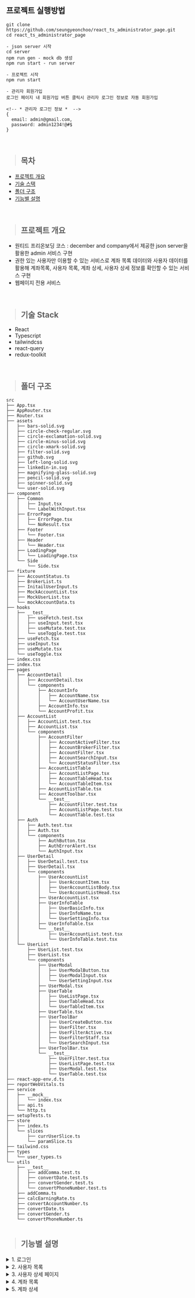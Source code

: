 ## 프로젝트 실행방법

```
git clone https://github.com/seungyeonchoo/react_ts_administrator_page.git
cd react_ts_administrator_page

- json server 시작
cd server
npm run gen - mock db 생성
npm run start - run server

- 프로젝트 시작
npm run start

- 관리자 회원가입
로그인 페이지 내 회원가입 버튼 클릭시 관리자 로그인 정보로 자동 회원가입

<!-- * 관리자 로그인 정보 *  -->
{
  email: admin@gmail.com,
  password: admin1234!@#$
}

```

<br>

> ## 목차

- [프로젝트 개요](#프로젝트-개요)
- [기술 스택](#기술-스택)
- [폴더 구조](#폴더-구조)
- [기능별 설명](#기능별-설명)

<br>

> ## 프로젝트 개요

- 원티드 프리온보딩 코스 : december and company에서 제공한 json server을 활용한 admin 서비스 구현
- 권한 있는 사용자만 이용할 수 있는 서비스로 계좌 목록 데이터와 사용자 데이터를 활용해 계좌목록, 사용자 목록, 계좌 상세, 사용자 상세 정보를 확인할 수 있는 서비스 구현
- 웹페이지 전용 서비스

<br>

> ## 기술 Stack

- React
- Typescript
- tailwindcss
- react-query
- redux-toolkit

<br>

> ## 폴더 구조

```
src
├── App.tsx
├── AppRouter.tsx
├── Router.tsx
├── assets
│   ├── bars-solid.svg
│   ├── circle-check-regular.svg
│   ├── circle-exclamation-solid.svg
│   ├── circle-minus-solid.svg
│   ├── circle-xmark-solid.svg
│   ├── filter-solid.svg
│   ├── github.svg
│   ├── left-long-solid.svg
│   ├── linkedin-in.svg
│   ├── magnifying-glass-solid.svg
│   ├── pencil-solid.svg
│   ├── spinner-solid.svg
│   └── user-solid.svg
├── component
│   ├── Common
│   │   ├── Input.tsx
│   │   └── LabelWithInput.tsx
│   ├── ErrorPage
│   │   ├── ErrorPage.tsx
│   │   └── NoResult.tsx
│   ├── Footer
│   │   └── Footer.tsx
│   ├── Header
│   │   └── Header.tsx
│   ├── LoadingPage
│   │   └── LoadingPage.tsx
│   └── Side
│       └── Side.tsx
├── fixture
│   ├── AccountStatus.ts
│   ├── BrokerList.ts
│   ├── InitailUserInput.ts
│   ├── MockAccountList.tsx
│   ├── MockUserList.tsx
│   └── mockAccountData.ts
├── hooks
│   ├── __test__
│   │   ├── useFetch.test.tsx
│   │   ├── useInput.test.tsx
│   │   ├── useMutate.test.tsx
│   │   └── useToggle.test.tsx
│   ├── useFetch.tsx
│   ├── useInput.tsx
│   ├── useMutate.tsx
│   └── useToggle.tsx
├── index.css
├── index.tsx
├── pages
│   ├── AccountDetail
│   │   ├── AccountDetail.tsx
│   │   └── components
│   │       ├── AccountInfo
│   │       │   ├── AccountName.tsx
│   │       │   └── AccountUserName.tsx
│   │       ├── AccountInfo.tsx
│   │       └── AccountProfit.tsx
│   ├── AccountList
│   │   ├── AccountList.test.tsx
│   │   ├── AccountList.tsx
│   │   └── components
│   │       ├── AccountFilter
│   │       │   ├── AccountActiveFilter.tsx
│   │       │   ├── AccountBrokerFilter.tsx
│   │       │   ├── AccountFilter.tsx
│   │       │   ├── AccountSearchInput.tsx
│   │       │   └── AccountStatusFilter.tsx
│   │       ├── AccountListTable
│   │       │   ├── AccountListPage.tsx
│   │       │   ├── AccountTableHead.tsx
│   │       │   └── AccountTableItem.tsx
│   │       ├── AccountListTable.tsx
│   │       ├── AccountToolbar.tsx
│   │       └── __test__
│   │           ├── AccountFilter.test.tsx
│   │           ├── AccountListPage.test.tsx
│   │           └── AccountTable.test.tsx
│   ├── Auth
│   │   ├── Auth.test.tsx
│   │   ├── Auth.tsx
│   │   └── components
│   │       ├── AuthButton.tsx
│   │       ├── AuthErrorAlert.tsx
│   │       └── AuthInput.tsx
│   ├── UserDetail
│   │   ├── UserDetail.test.tsx
│   │   ├── UserDetail.tsx
│   │   └── components
│   │       ├── UserAccountList
│   │       │   ├── UserAccountItem.tsx
│   │       │   ├── UserAccountListBody.tsx
│   │       │   └── UserAccountListHead.tsx
│   │       ├── UserAccountList.tsx
│   │       ├── UserInfoTable
│   │       │   ├── UserBasicInfo.tsx
│   │       │   ├── UserInfoName.tsx
│   │       │   └── UserSettingInfo.tsx
│   │       ├── UserInfoTable.tsx
│   │       └── __test__
│   │           ├── UserAccountList.test.tsx
│   │           └── UserInfoTable.test.tsx
│   └── UserList
│       ├── UserList.test.tsx
│       ├── UserList.tsx
│       └── components
│           ├── UserModal
│           │   ├── UserModalButton.tsx
│           │   ├── UserModalInput.tsx
│           │   └── UserSettingInput.tsx
│           ├── UserModal.tsx
│           ├── UserTable
│           │   ├── UseListPage.tsx
│           │   ├── UserTableHead.tsx
│           │   └── UserTableItem.tsx
│           ├── UserTable.tsx
│           ├── UserToolBar
│           │   ├── UserCreateButton.tsx
│           │   ├── UserFilter.tsx
│           │   ├── UserFilterActive.tsx
│           │   ├── UserFilterStaff.tsx
│           │   └── UserSearchInput.tsx
│           ├── UserToolBar.tsx
│           └── __test__
│               ├── UserFilter.test.tsx
│               ├── UserListPage.test.tsx
│               ├── UserModal.test.tsx
│               └── UserTable.test.tsx
├── react-app-env.d.ts
├── reportWebVitals.ts
├── service
│   ├── __mock__
│   │   └── index.tsx
│   ├── api.ts
│   └── http.ts
├── setupTests.ts
├── store
│   ├── index.ts
│   └── slices
│       ├── currUserSlice.ts
│       └── paramSlice.ts
├── tailwind.css
├── types
│   └── user_types.ts
└── utils
    ├── __test__
    │   ├── addComma.test.ts
    │   ├── convertDate.test.ts
    │   ├── convertGender.test.ts
    │   └── convertPhoneNumber.test.ts
    ├── addComma.ts
    ├── calcEarningRate.ts
    ├── convertAccountNumber.ts
    ├── convertDate.ts
    ├── convertGender.ts
    └── convertPhoneNumber.ts


```

> ## 기능별 설명

  <details>
    <summary>1. 로그인</summary>
    https://github.com/seungyeonchoo/react_ts_administrator_page/assets/100207630/104bbe65-67cc-4a91-aa58-47b875c763aa

    1. 등록되어 있는 email과 password로 로그인 하도록 구현
    2. 관리자 계정 회원가입을 위한 회원가입 버튼 구현
    3. 로그인 실패 - 화면에 에러코드와 에러메세지 출력
    4. 로그인 성공 - 반환되는 accessToken을 sessionStorage에 저장하여 로그인 유지 및 사용자 목록으로 이동

  </details>

  <details>
    <summary>2. 사용자 목록 </summary>

    1. 사용자 목록
      - /users 경로로 사용자 Data를 fetch하여 테이블로 보여줄 수 있도록 구현
      - Pagination 적용해 20개씩 데이터를 보여줄 수 있도록 구현
      - 사용자 이름 클릭하는 경우 해당 사용자 상세 정보 페이지로 이동
      - Delete 버튼 클릭 시 회원 정보 삭제 구현
    2. Toolbar
      - 드롭다운 조건 선택 시 redux의 userParams 업데이트를 통해 filtering 구현
      - 검색어 키워드 입력 시 redux의 userParams 업데이트를 통해 텍스트가 포함된 사용자 목록만 보여줄 수 있도록 구현
    3. 신규 사용자 추가
      - New User 버튼 클릭 시 새로운 사용자 정보 입력을 위한 Modal을 보여주도록 구현
      - create 버튼 클릭 시 /users 경로로 신규 사용자 정보 post

  </details>
    <details>
    <summary>3. 사용자 상세 페이지 </summary>
    https://github.com/seungyeonchoo/react_ts_administrator_page/assets/100207630/3e0f0bb1-043a-4dab-a927-b303e75ea3d5

    1. 사용자 기본정보
      - /users/[id] 결로에서 회원 상세 정보 fetch
      - table 태그로 사용자 상세 정보를 보여줄 수 있도록 구현
      - 사용자 이름 수정 버튼 -> patch 메서드를 통해 사용자 이름 수정 구현

    2. 사용자 계좌정보
      - 회원 상세 데이터를 fetch 하며 parameter로 사용자 계좌 리스트를 같이 fetch
      - 수익률 및 손실, 이익여부에 따른 평가 금액 색깔 변화 구현
      - 계좌번호 클릭 시 계좌 상세 페이지로 이동

  </details>

  <details>
    <summary>4. 계좌 목록 </summary>

    1. 계좌 목록
      - /accounts 경로로 사용자 Data를 fetch 하여 테이블로 보여줄 수 있도록 구현
      - Pagination 적용해 20개씩 데이터를 보여줄 수 있도록 구현
      - 사용자 이름 클릭하는 경우 해당 사용자 상세 페이지로 이동
      - 계좌 번호 클릭하는 경우 해당 계좌 상세 정보 페이지로 이동
      - Delete 버튼 클릭 시 회원 정보 삭제 구현
      - 손실, 이익여부에 따른 평가 금액 및 수익률 색상 변화 구현
    2. Toolbar
      - 드롭다운 조건 선택 시 redux의 accountParams 업데이트를 통해 filtering 구현
      - 검색어 키워드 입력 시 redux의 accountParams 업데이트를 통해 해당 번호가 포함된 계좌 목록만 보여줄 수 있도록 구현

  </details>

  <details>
    <summary>5. 계좌 상세 </summary>
    https://github.com/seungyeonchoo/react_ts_administrator_page/assets/100207630/e5b66087-5dfd-4aac-9bc1-48ff7f4b6c19

    1. 계좌 id로 계좌 상세정보 fetch 하여 보여줄 수 있도록 구현
    2. 계좌 이름 변경 버튼으로 계좌 이름 변경 기능 구현
    3. 손실, 이익여부에 따른 평가 금액 및 수익률 색상 변화 구현

  </details>

<br>
